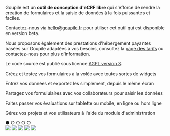 Goupile est un **outil de conception d'eCRF libre** qui s'efforce de rendre la création de formulaires et la saisie de données à la fois puissantes et faciles.

Contactez-nous via [hello@goupile.fr](mailto:hello@goupile.fr) pour utiliser cet outil qui est disponible en version beta.

Nous proposons également des prestations d'hébergement payantes basées sur Goupile adaptées à vos besoins, consultez la [page des tarifs](/pricing) ou contactez-nous pour plus d'information.

Le code source est publié sous licence [AGPL version 3](https://www.gnu.org/licenses/#AGPL).

<div class="slideshow">
    <div class="legend">
        <p class="active">Créez et testez vos formulaires à la volée avec toutes sortes de widgets</p>
        <p>Entrez vos données et exportez les simplement, depuis le même écran</p>
        <p>Partagez vos formululaires avec vos collaborateurs pour saisir les données</p>
        <p>Faites passer vos évaluations sur tablette ou mobile, en ligne ou hors ligne</p>
        <p>Gérez vos projets et vos utilisateurs à l'aide du module d'administration</p>
        <a class="active">●</a>
        <a>○</a>
        <a>○</a>
        <a>○</a>
        <a>○</a>
    </div>
    <img src="{{ ASSET static/screenshots/editor.webp }}"/>
    <img src="{{ ASSET static/screenshots/data.webp }}"/>
    <img src="{{ ASSET static/screenshots/overview.webp }}"/>
    <img src="{{ ASSET static/screenshots/tablet.webp }}"/>
    <img src="{{ ASSET static/screenshots/admin.webp }}"/>
</div>
